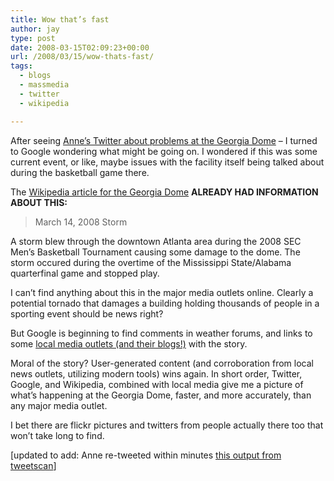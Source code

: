 ```yaml
---
title: Wow that’s fast
author: jay
type: post
date: 2008-03-15T02:09:23+00:00
url: /2008/03/15/wow-thats-fast/
tags:
  - blogs
  - massmedia
  - twitter
  - wikipedia

---
```

After seeing [Anne’s Twitter about problems at the Georgia Dome][1] &#8211; I turned to Google wondering what might be going on. I wondered if this was some current event, or like, maybe issues with the facility itself being talked about during the basketball game there.

The [Wikipedia article for the Georgia Dome][2] **ALREADY HAD INFORMATION ABOUT THIS:**

> March 14, 2008 Storm

A storm blew through the downtown Atlanta area during the 2008 SEC Men’s Basketball Tournament causing some damage to the dome. The storm occured during the overtime of the Mississippi State/Alabama quarterfinal game and stopped play.

I can’t find anything about this in the major media outlets online. Clearly a potential tornado that damages a building holding thousands of people in a sporting event should be news right?

But Google is beginning to find comments in weather forums, and links to some [local media outlets (and their blogs!)][3] with the story.

Moral of the story? User-generated content (and corroboration from local news outlets, utilizing modern tools) wins again. In short order, Twitter, Google, and Wikipedia, combined with local media give me a picture of what’s happening at the Georgia Dome, faster, and more accurately, than any major media outlet.

I bet there are flickr pictures and twitters from people actually there too that won’t take long to find.

[updated to add: Anne re-tweeted within minutes [this output from tweetscan][4]]

 [1]: http://twitter.com/aafromaa/statuses/771764217
 [2]: http://en.wikipedia.org/wiki/Georgia_Dome
 [3]: http://www.alabamawx.com/?p=6079
 [4]: http://tweetscan.com/index.php?s=dome&u=